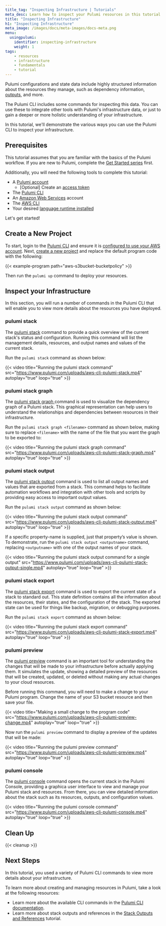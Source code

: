```yaml
---
title_tag: "Inspecting Infrastructure | Tutorials"
meta_desc: Learn how to inspect your Pulumi resources in this tutorial.
title: "Inspecting Infrastructure"
h1: "Inspecting Infrastructure"
meta_image: /images/docs/meta-images/docs-meta.png
menu:
  usingpulumi:
    identifier: inspecting-infrastructure
    weight: 1
tags:
    - resources
    - infrastructure
    - fundamentals
    - tutorial
---
```


Pulumi configurations and state data include highly structured information about the resources they manage, such as dependency information, [outputs](/docs/concepts/inputs-outputs/#outputs), and more.

The Pulumi CLI includes some commands for inspecting this data. You can use these to integrate other tools with Pulumi's infrastructure data, or just to gain a deeper or more holistic understanding of your infrastructure.

In this tutorial, we'll demonstrate the various ways you can use the Pulumi CLI to inspect your infrastructure.

## Prerequisites

This tutorial assumes that you are familiar with the basics of the Pulumi workflow. If you are new to Pulumi, complete the [Get Started series](/docs/get-started/) first.

Additionally, you will need the following tools to complete this tutorial:

- A [Pulumi account](https://app.pulumi.com)
  - [Optional] Create an [access token](/docs/pulumi-cloud/access-management/access-tokens/)
- The [Pulumi CLI](https://www.pulumi.com/docs/install/)
- An [Amazon Web Services](https://aws.amazon.com/) account
- The [AWS CLI](https://aws.amazon.com/cli/)
- Your desired [language runtime installed](/docs/clouds/aws/get-started/begin/#install-language-runtime)

Let's get started!

## Create a New Project

To start, login to the [Pulumi CLI](/docs/cli/commands/pulumi_login/) and ensure it is [configured to use your AWS account](/docs/clouds/aws/get-started/begin/#configure-pulumi-to-access-your-aws-account). Next, [create a new project](/docs/clouds/aws/get-started/create-project/) and replace the default program code with the following:

{{< example-program path="aws-s3bucket-bucketpolicy" >}}

Then run the `pulumi up` command to deploy your resources.

## Inspect your Infrastructure

In this section, you will run a number of commands in the Pulumi CLI that will enable you to view more details about the resources you have deployed.

### pulumi stack

The [pulumi stack](/docs/cli/commands/pulumi_stack/) command to provide a quick overview of the current stack's status and configuration. Running this command will list the management details, resources, and output names and values of the current stack.

Run the `pulumi stack` command as shown below:

{{< video title="Running the pulumi stack command" src="https://www.pulumi.com/uploads/aws-cli-pulumi-stack.mp4" autoplay="true" loop="true" >}}

### pulumi stack graph

The [pulumi stack graph <filename>](/docs/cli/commands/pulumi_stack_graph/) command is used to visualize the dependency graph of a Pulumi stack. This graphical representation can help users to understand the relationships and dependencies between resources in their infrastructure.

Run the `pulumi stack graph <filename>` command as shown below, making sure to replace `<filename>` with the name of the file that you want the graph to be exported to:

{{< video title="Running the pulumi stack graph command" src="https://www.pulumi.com/uploads/aws-cli-pulumi-stack-graph.mp4" autoplay="true" loop="true" >}}

### pulumi stack output

The [pulumi stack output](/docs/cli/commands/pulumi_stack_output/) command is used to list all output names and values that are exported from a stack. This command helps to facilitate automation workflows and integration with other tools and scripts by providing easy access to important output values.

Run the `pulumi stack output` command as shown below:

{{< video title="Running the pulumi stack output command" src="https://www.pulumi.com/uploads/aws-cli-pulumi-stack-output.mp4" autoplay="true" loop="true" >}}

If a specific property-name is supplied, just that property’s value is shown. To demonstrate, run the `pulumi stack output <outputname>` command, replacing `<outputname>` with one of the output names of your stack.

{{< video title="Running the pulumi stack output command for a single output" src="https://www.pulumi.com/uploads/aws-cli-pulumi-stack-output-single.mp4" autoplay="true" loop="true" >}}

### pulumi stack export

The [pulumi stack export](/docs/cli/commands/pulumi_stack_export/) command is used to export the current state of a stack to standard out. This state definition contains all the information about the resources, their states, and the configuration of the stack. The exported state can be used for things like backup, migration, or debugging purposes.

Run the `pulumi stack export` command as shown below:

{{< video title="Running the pulumi stack export command" src="https://www.pulumi.com/uploads/aws-cli-pulumi-stack-export.mp4" autoplay="true" loop="true" >}}

### pulumi preview

The [pulumi preview](/docs/cli/commands/pulumi_preview/) command is an important tool for understanding the changes that will be made to your infrastructure before actually applying them. It simulates the update, showing a detailed preview of the resources that will be created, updated, or deleted without making any actual changes to your cloud resources.

Before running this command, you will need to make a change to your Pulumi program. Change the name of your S3 bucket resource and then save your file.

{{< video title="Making a small change to the program code" src="https://www.pulumi.com/uploads/aws-cli-pulumi-preview-change.mp4" autoplay="true" loop="true" >}}

Now run the `pulumi preview` command to display a preview of the updates that will be made:

{{< video title="Running the pulumi preview command" src="https://www.pulumi.com/uploads/aws-cli-pulumi-preview.mp4" autoplay="true" loop="true" >}}

### pulumi console

The [pulumi console](/docs/cli/commands/pulumi_console/) command opens the current stack in the Pulumi Console, providing a graphica user interface to view and manage your Pulumi stack and resources. From there, you can view detailed information about the stack such as its resources, outputs, and configuration values.

{{< video title="Running the pulumi console command" src="https://www.pulumi.com/uploads/aws-cli-pulumi-console.mp4" autoplay="true" loop="true" >}}

## Clean Up

{{< cleanup >}}

## Next Steps

In this tutorial, you used a variety of Pulumi CLI commands to view more details about your infrastructure.

To learn more about creating and managing resources in Pulumi, take a look at the following resources:

- Learn more about the available CLI commands in the [Pulumi CLI documentation](/docs/cli/commands/).
- Learn more about stack outputs and references in the [Stack Outputs and References](/docs/using-pulumi/stack-outputs-and-references/) tutorial.

